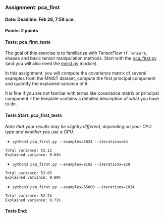 ### Assignment: pca_first
#### Date: Deadline: Feb 28, 7:59 a.m.
#### Points: 2 points
#### Tests: pca_first_tests

The goal of this exercise is to familiarize with TensorFlow `tf.Tensor`s,
shapes and basic tensor manipulation methods. Start with the
[pca_first.py](https://github.com/ufal/npfl114/tree/master/labs/01/pca_first.py)
(and you will also need the [mnist.py](https://github.com/ufal/npfl114/tree/master/labs/01/mnist.py)
module).

In this assignment, you will compute the covariance matrix of several examples
from the MNIST dataset, compute the first principal component and quantify
the explained variance of it.

It is fine if you are not familiar with terms like covariance matrix or
principal component – the template contains a detailed description of what
you have to do.

#### Tests Start: pca_first_tests
_Note that your results may be slightly different, depending on your CPU type and whether you use a GPU._
- `python3 pca_first.py --examples=1024 --iterations=64`
```
Total variance: 53.12
Explained variance: 9.64%
```
- `python3 pca_first.py --examples=8192 --iterations=128`
```
Total variance: 53.05
Explained variance: 9.89%
```
- `python3 pca_first.py --examples=55000 --iterations=1024`
```
Total variance: 52.74
Explained variance: 9.71%
```
#### Tests End:

